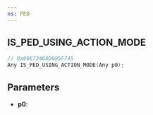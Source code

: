 ```yaml
---
ns: PED
---
```

## IS_PED_USING_ACTION_MODE

```c
// 0x00E73468D085F745
Any IS_PED_USING_ACTION_MODE(Any p0);
```

## Parameters
* **p0**:
